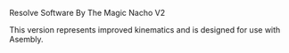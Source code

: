 Resolve Software
By The Magic Nacho
V2

This version represents improved kinematics and is designed for use with Asembly.
